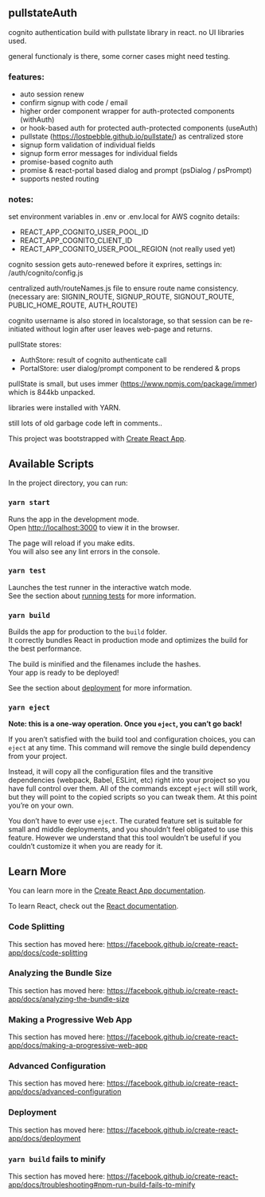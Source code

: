 ## pullstateAuth

cognito authentication build with pullstate library in react.
no UI libraries used.

general functionaly is there, some corner cases might need testing.


### features:
- auto session renew
- confirm signup with code / email
- higher order component wrapper for auth-protected components (withAuth)
- or hook-based auth for protected auth-protected components (useAuth)
- pullstate (https://lostpebble.github.io/pullstate/) as centralized store
- signup form validation of individual fields
- signup form error messages for individual fields
- promise-based cognito auth
- promise & react-portal based dialog and prompt (psDialog / psPrompt)
- supports nested routing


### notes:

set environment variables in .env or .env.local for AWS cognito details:

- REACT_APP_COGNITO_USER_POOL_ID
- REACT_APP_COGNITO_CLIENT_ID
- REACT_APP_COGNITO_USER_POOL_REGION (not really used yet)

cognito session gets auto-renewed before it exprires, settings in:
/auth/cognito/config.js

centralized auth/routeNames.js file to ensure route name consistency. 
(necessary are: SIGNIN_ROUTE, SIGNUP_ROUTE, SIGNOUT_ROUTE, PUBLIC_HOME_ROUTE, AUTH_ROUTE)

cognito username is also stored in localstorage, so that session can be re-initiated without login after user leaves web-page and returns.


pullState stores:
- AuthStore: result of cognito authenticate call
- PortalStore: user dialog/prompt component to be rendered & props

pullState is small, but uses immer (https://www.npmjs.com/package/immer) which is 844kb unpacked.

libraries were installed with YARN.


still lots of old garbage code left in comments..


This project was bootstrapped with [Create React App](https://github.com/facebook/create-react-app).

## Available Scripts

In the project directory, you can run:

### `yarn start`

Runs the app in the development mode.<br />
Open [http://localhost:3000](http://localhost:3000) to view it in the browser.

The page will reload if you make edits.<br />
You will also see any lint errors in the console.

### `yarn test`

Launches the test runner in the interactive watch mode.<br />
See the section about [running tests](https://facebook.github.io/create-react-app/docs/running-tests) for more information.

### `yarn build`

Builds the app for production to the `build` folder.<br />
It correctly bundles React in production mode and optimizes the build for the best performance.

The build is minified and the filenames include the hashes.<br />
Your app is ready to be deployed!

See the section about [deployment](https://facebook.github.io/create-react-app/docs/deployment) for more information.

### `yarn eject`

**Note: this is a one-way operation. Once you `eject`, you can’t go back!**

If you aren’t satisfied with the build tool and configuration choices, you can `eject` at any time. This command will remove the single build dependency from your project.

Instead, it will copy all the configuration files and the transitive dependencies (webpack, Babel, ESLint, etc) right into your project so you have full control over them. All of the commands except `eject` will still work, but they will point to the copied scripts so you can tweak them. At this point you’re on your own.

You don’t have to ever use `eject`. The curated feature set is suitable for small and middle deployments, and you shouldn’t feel obligated to use this feature. However we understand that this tool wouldn’t be useful if you couldn’t customize it when you are ready for it.

## Learn More

You can learn more in the [Create React App documentation](https://facebook.github.io/create-react-app/docs/getting-started).

To learn React, check out the [React documentation](https://reactjs.org/).

### Code Splitting

This section has moved here: https://facebook.github.io/create-react-app/docs/code-splitting

### Analyzing the Bundle Size

This section has moved here: https://facebook.github.io/create-react-app/docs/analyzing-the-bundle-size

### Making a Progressive Web App

This section has moved here: https://facebook.github.io/create-react-app/docs/making-a-progressive-web-app

### Advanced Configuration

This section has moved here: https://facebook.github.io/create-react-app/docs/advanced-configuration

### Deployment

This section has moved here: https://facebook.github.io/create-react-app/docs/deployment

### `yarn build` fails to minify

This section has moved here: https://facebook.github.io/create-react-app/docs/troubleshooting#npm-run-build-fails-to-minify
